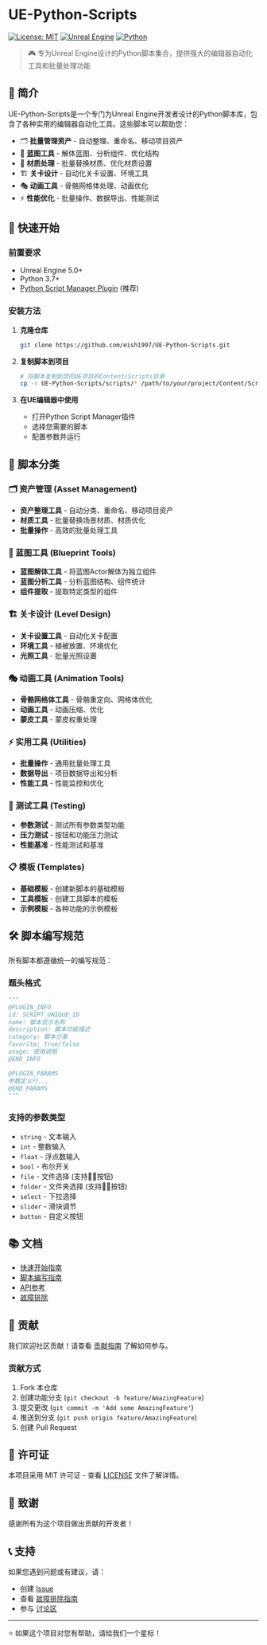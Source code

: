 # UE-Python-Scripts

[![License: MIT](https://img.shields.io/badge/License-MIT-yellow.svg)](https://opensource.org/licenses/MIT)
[![Unreal Engine](https://img.shields.io/badge/Unreal%20Engine-5.0+-blue.svg)](https://www.unrealengine.com/)
[![Python](https://img.shields.io/badge/Python-3.7+-green.svg)](https://www.python.org/)

> 🎮 专为Unreal Engine设计的Python脚本集合，提供强大的编辑器自动化工具和批量处理功能

## 📖 简介

UE-Python-Scripts是一个专门为Unreal Engine开发者设计的Python脚本库，包含了各种实用的编辑器自动化工具。这些脚本可以帮助您：

- 🗂️ **批量管理资产** - 自动整理、重命名、移动项目资产
- 🔧 **蓝图工具** - 解体蓝图、分析组件、优化结构
- 🎨 **材质处理** - 批量替换材质、优化材质设置
- 🏗️ **关卡设计** - 自动化关卡设置、环境工具
- 🎭 **动画工具** - 骨骼网格体处理、动画优化
- ⚡ **性能优化** - 批量操作、数据导出、性能测试

## 🚀 快速开始

### 前置要求

- Unreal Engine 5.0+
- Python 3.7+
- [Python Script Manager Plugin](https://github.com/eish1997/UE-Python-Scripts-Manage) (推荐)

### 安装方法

1. **克隆仓库**
   ```bash
   git clone https://github.com/eish1997/UE-Python-Scripts.git
   ```

2. **复制脚本到项目**
   ```bash
   # 将脚本复制到您的UE项目的Content/Scripts目录
   cp -r UE-Python-Scripts/scripts/* /path/to/your/project/Content/Scripts/
   ```

3. **在UE编辑器中使用**
   - 打开Python Script Manager插件
   - 选择您需要的脚本
   - 配置参数并运行

## 📁 脚本分类

### 🗂️ 资产管理 (Asset Management)
- **资产整理工具** - 自动分类、重命名、移动项目资产
- **材质工具** - 批量替换场景材质、材质优化
- **批量操作** - 高效的批量处理工具

### 🔧 蓝图工具 (Blueprint Tools)
- **蓝图解体工具** - 将蓝图Actor解体为独立组件
- **蓝图分析工具** - 分析蓝图结构、组件统计
- **组件提取** - 提取特定类型的组件

### 🏗️ 关卡设计 (Level Design)
- **关卡设置工具** - 自动化关卡配置
- **环境工具** - 植被放置、环境优化
- **光照工具** - 批量光照设置

### 🎭 动画工具 (Animation Tools)
- **骨骼网格体工具** - 骨骼重定向、网格体优化
- **动画工具** - 动画压缩、优化
- **蒙皮工具** - 蒙皮权重处理

### ⚡ 实用工具 (Utilities)
- **批量操作** - 通用批量处理工具
- **数据导出** - 项目数据导出和分析
- **性能工具** - 性能监控和优化

### 🧪 测试工具 (Testing)
- **参数测试** - 测试所有参数类型功能
- **压力测试** - 按钮和功能压力测试
- **性能基准** - 性能测试和基准

### 📋 模板 (Templates)
- **基础模板** - 创建新脚本的基础模板
- **工具模板** - 创建工具脚本的模板
- **示例模板** - 各种功能的示例模板

## 🛠️ 脚本编写规范

所有脚本都遵循统一的编写规范：

### 题头格式
```python
"""
@PLUGIN_INFO
id: SCRIPT_UNIQUE_ID
name: 脚本显示名称
description: 脚本功能描述
category: 脚本分类
favorite: true/false
usage: 使用说明
@END_INFO

@PLUGIN_PARAMS
参数定义行...
@END_PARAMS
"""
```

### 支持的参数类型
- `string` - 文本输入
- `int` - 整数输入
- `float` - 浮点数输入
- `bool` - 布尔开关
- `file` - 文件选择 (支持📁📂按钮)
- `folder` - 文件夹选择 (支持📁📂按钮)
- `select` - 下拉选择
- `slider` - 滑块调节
- `button` - 自定义按钮

## 📚 文档

- [快速开始指南](docs/getting-started.md)
- [脚本编写指南](docs/script-writing-guide.md)
- [API参考](docs/api-reference.md)
- [故障排除](docs/troubleshooting.md)

## 🤝 贡献

我们欢迎社区贡献！请查看 [贡献指南](CONTRIBUTING.md) 了解如何参与。

### 贡献方式
1. Fork 本仓库
2. 创建功能分支 (`git checkout -b feature/AmazingFeature`)
3. 提交更改 (`git commit -m 'Add some AmazingFeature'`)
4. 推送到分支 (`git push origin feature/AmazingFeature`)
5. 创建 Pull Request

## 📝 许可证

本项目采用 MIT 许可证 - 查看 [LICENSE](LICENSE) 文件了解详情。

## 🙏 致谢

感谢所有为这个项目做出贡献的开发者！

## 📞 支持

如果您遇到问题或有建议，请：
- 创建 [Issue](https://github.com/eish1997/UE-Python-Scripts/issues)
- 查看 [故障排除指南](docs/troubleshooting.md)
- 参与 [讨论区](https://github.com/eish1997/UE-Python-Scripts/discussions)

---

⭐ 如果这个项目对您有帮助，请给我们一个星标！

